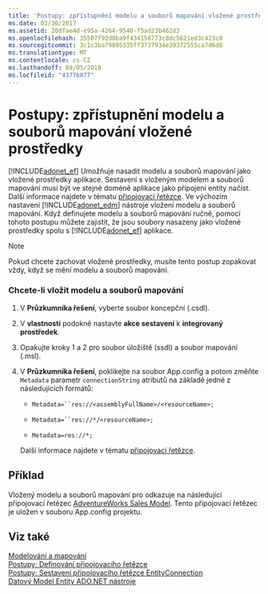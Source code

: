```yaml
---
title: 'Postupy: zpřístupnění modelu a souborů mapování vložené prostředky'
ms.date: 03/30/2017
ms.assetid: 20dfae4d-e95a-4264-9540-f5ad23b462d3
ms.openlocfilehash: 35507f92d0ba9f434156773c8dc5621ed3c423c0
ms.sourcegitcommit: 3c1c3ba79895335ff3737934e39372555ca7d6d0
ms.translationtype: MT
ms.contentlocale: cs-CZ
ms.lasthandoff: 09/05/2018
ms.locfileid: "43776877"
---
```

# <a name="how-to-make-model-and-mapping-files-embedded-resources"></a>Postupy: zpřístupnění modelu a souborů mapování vložené prostředky
[!INCLUDE[adonet_ef](../../../../../includes/adonet-ef-md.md)] Umožňuje nasadit modelu a souborů mapování jako vložené prostředky aplikace. Sestavení s vloženým modelem a souborů mapování musí být ve stejné doméně aplikace jako připojení entity načíst. Další informace najdete v tématu [připojovací řetězce](../../../../../docs/framework/data/adonet/ef/connection-strings.md). Ve výchozím nastavení [!INCLUDE[adonet_edm](../../../../../includes/adonet-edm-md.md)] nástroje vložení modelu a souborů mapování. Když definujete modelu a souborů mapování ručně, pomocí tohoto postupu můžete zajistit, že jsou soubory nasazeny jako vložené prostředky spolu s [!INCLUDE[adonet_ef](../../../../../includes/adonet-ef-md.md)] aplikace.  
  
> [!NOTE]
>  Pokud chcete zachovat vložené prostředky, musíte tento postup zopakovat vždy, když se mění modelu a souborů mapování.  
  
### <a name="to-embed-model-and-mapping-files"></a>Chcete-li vložit modelu a souborů mapování  
  
1.  V **Průzkumníka řešení**, vyberte soubor koncepční (.csdl).  
  
2.  V **vlastnosti** podokně nastavte **akce sestavení** k **integrovaný prostředek**.  
  
3.  Opakujte kroky 1 a 2 pro soubor úložiště (ssdl) a soubor mapování (.msl).  
  
4.  V **Průzkumníka řešení**, poklikejte na soubor App.config a potom změňte `Metadata` parametr `connectionString` atributů na základě jedné z následujících formátů:  
  
    -   `Metadata=``res://<assemblyFullName>/<resourceName>;`  
  
    -   `Metadata=``res://*/<resourceName>;`  
  
    -   `Metadata=res://*;`  
  
     Další informace najdete v tématu [připojovací řetězce](../../../../../docs/framework/data/adonet/ef/connection-strings.md).  
  
## <a name="example"></a>Příklad  
 Vložený modelu a souborů mapování pro odkazuje na následující připojovací řetězec [AdventureWorks Sales Model](https://msdn.microsoft.com/library/f16cd988-673f-4376-b034-129ca93c7832). Tento připojovací řetězec je uložen v souboru App.config projektu.  
  
  
  
## <a name="see-also"></a>Viz také  
 [Modelování a mapování](../../../../../docs/framework/data/adonet/ef/modeling-and-mapping.md)  
 [Postupy: Definování připojovacího řetězce](../../../../../docs/framework/data/adonet/ef/how-to-define-the-connection-string.md)  
 [Postupy: Sestavení připojovacího řetězce EntityConnection](../../../../../docs/framework/data/adonet/ef/how-to-build-an-entityconnection-connection-string.md)  
 [Datový Model Entity ADO.NET nástroje](https://msdn.microsoft.com/library/91076853-0881-421b-837a-f582f36be527)

